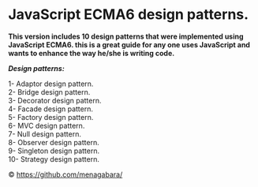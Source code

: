 # JavaScript ECMA6 design patterns.

______This version includes 10 design patterns that were implemented using JavaScript ECMA6.
this is a great guide for any one uses JavaScript and wants to enhance the way he/she is writing code.______
 
_**Design patterns:**_

1- Adaptor design pattern. <br>
2- Bridge design pattern. <br>
3- Decorator design pattern. <br>
4- Facade design pattern. <br>
5- Factory design pattern. <br>
6- MVC design pattern. <br>
7- Null design pattern. <br>
8- Observer design pattern. <br>
9- Singleton design pattern. <br>
10- Strategy design pattern. <br>

&copy; https://github.com/menagabara/